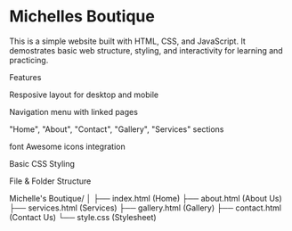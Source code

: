 # Michelles Boutique
This is a simple website built with HTML, CSS, and JavaScript.
It demostrates basic web structure, styling, and interactivity for learning and practicing.

Features

Resposive layout for desktop and mobile

Navigation menu with linked pages 

"Home", "About", "Contact", "Gallery", "Services" sections

font Awesome icons integration

Basic CSS Styling



File & Folder Structure

Michelle's Boutique/
│
├── index.html          (Home)
├── about.html          (About Us)
├── services.html       (Services)
├── gallery.html        (Gallery)
├── contact.html        (Contact Us)
└── style.css           (Stylesheet)


